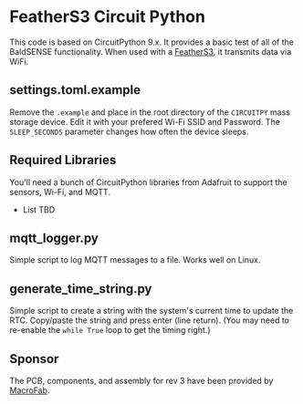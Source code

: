 # FeatherS3 Circuit Python

This code is based on CircuitPython 9.x. It provides a basic test of all of the BaldSENSE functionality. When used with a [FeatherS3](https://unexpectedmaker.com/shop.html#!/FeatherS3/p/577111310/category=0), it transmits data via WiFi. 

## settings.toml.example
Remove the `.example` and place in the root directory of the `CIRCUITPY` mass storage device. Edit it with your prefered Wi-Fi SSID and Password. The `SLEEP_SECONDS` parameter changes how often the device sleeps.

## Required Libraries
You'll need a bunch of CircuitPython libraries from Adafruit to support the sensors, Wi-Fi, and MQTT. 

- List TBD

## mqtt_logger.py
Simple script to log MQTT messages to a file. Works well on Linux. 

## generate_time_string.py
Simple script to create a string with the system's current time to update the RTC. Copy/paste the string and press enter (line return). (You may need to re-enable the `while True` loop to get the timing right.)

## Sponsor
The PCB, components, and assembly for rev 3 have been provided by [MacroFab](https://macrofab.com).